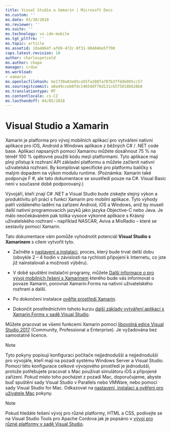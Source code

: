 ```yaml
---
title: Visual Studio a Xamarin | Microsoft Docs
ms.custom: ''
ms.date: 03/30/2018
ms.reviewer: ''
ms.suite: ''
ms.technology: vs-ide-mobile
ms.tgt_pltfrm: ''
ms.topic: article
ms.assetid: 1da4064f-af69-472c-8f31-98484be5f790
caps.latest.revision: 10
author: charlespetzold
ms.author: chape
manager: crdun
ms.workload:
- xamarin
ms.openlocfilehash: be1739a83e05ca55fa288fa707b37fddb095cc57
ms.sourcegitcommit: a0a49cceb0fdc1465ddf76d131c6575018b628b8
ms.translationtype: MT
ms.contentlocale: cs-CZ
ms.lasthandoff: 04/05/2018
---
```

# <a name="visual-studio-and-xamarin"></a>Visual Studio a Xamarin

Xamarin je platforma pro vývoj mobilních aplikací pro vytváření nativní aplikace pro iOS, Android a Windows aplikace z běžných C# / .NET code base. Aplikací napsaných pomocí Xamarinu můžete dosáhnout 75 % na téměř 100 % opětovné použití kódu mezi platformami. Tyto aplikace mají plný přístup k rozhraní API základní platformu a můžete začlenit nativní uživatelská rozhraní. By kompilovat specifické pro platformu balíčky s malým dopadem na výkon modulu runtime. (Poznámka: Xamarin také podporuje F #, ale tato dokumentace se soustředí pouze na C#. Visual Basic není v současné době podporovaný.)  
  
Vývojáři, kteří znají C# .NET a Visual Studio bude získejte stejný výkon a produktivitu při práci s funkcí Xamarin pro mobilní aplikace. Tyto výhody patří vzdáleného ladění na zařízení Android, iOS a Windows, aniž by museli další nativní programovacích jazyků jako jazyka Objective-C nebo Java. Je málo neočekávaném pak tolika vysoce výkonné aplikace s Krásný uživatelského rozhraní – například NASCAR, Aviva a MixRadio – které se sestavily pomocí Xamarin.  
  
Tato dokumentace vám pomůže vyhodnotit potenciál **Visual Studio s Xamarinem** s cílem vytvořit tyto.  
  
-   Začněte s [nastavení a instalaci](../cross-platform/setup-and-install.md), proces, který bude trvat delší dobu (obvykle 2 – 4 hodin v závislosti na rychlosti připojení k Internetu, co jste již nainstalovali a možnosti výběru).  
  
-   V době spuštění instalační programy, můžete [Další informace o pro vývoj mobilních řešení s Xamarinem](learn-about-mobile-development-with-xamarin.md) kterého bude vás informovat o povaze Xamarin, porovnat Xamarin.Forms na nativní uživatelského rozhraní a další.  
  
-   Po dokončení instalace [ověřte prostředí Xamarin](../cross-platform/verify-your-xamarin-environment.md).  
  
-   Dokončit prostřednictvím tohoto kurzu [další základy vytváření aplikací s Xamarin.Forms v sadě Visual Studio](/learn-app-building-basics-with-xamarin-forms-in-visual-studio.md).  
  
Můžete pracovat se všemi funkcemi Xamarin pomocí [libovolná edice Visual Studio 2017](https://www.visualstudio.com/vs) (Community, Professional a Enterprise). Je vyžadována bez samostatné licence.  
  
> [!NOTE]
>  Tyto pokyny popisují konfiguraci počítače nejjednodušší a nejjednodušší pro vývojáře, kteří mají na pozadí systému Windows Server a Visual Studio. Pomocí této konfigurace celkové vývojového prostředí je jednodušší, protože potřebujete pracovat s Mac používat simulátoru iOS a připojené zařízení. Pokud místo toho pocházet z pozadí Mac, doporučujeme, abyste buď spuštění sady Visual Studio v Parallels nebo VMWare, nebo pomocí sady Visual Studio for Mac. Odkazovat na [nastavení, instalaci a ověření pro uživatele Mac](../cross-platform/setup-install-and-verifications-for-mac-users.md) pokyny.  
  
> [!NOTE]
>  Pokud hledáte řešení vývoj pro různé platformy, HTML a CSS, podívejte se na Visual Studio Tools pro Apache Cordova jak je popsáno v [vývoj pro různé platformy v sadě Visual Studio](../cross-platform/cross-platform-mobile-development-in-visual-studio.md#HTML).